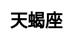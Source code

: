 ---
title: 天蝎座
layout: constellation/single
description: 星座信息 - 天蝎座.
js: ["js/luck/constellation/single.js"]
css: ["css/luck/constellation/single.css"]
---